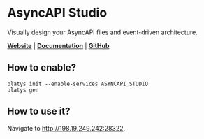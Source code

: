 # AsyncAPI Studio

Visually design your AsyncAPI files and event-driven architecture. 

**[Website](https://www.asyncapi.com/)** | **[Documentation](https://www.asyncapi.com/docs/guides/validate)** | **[GitHub](https://github.com/asyncapi/studio)**

## How to enable?

```
platys init --enable-services ASYNCAPI_STUDIO
platys gen
```

## How to use it?

Navigate to <http://198.19.249.242:28322>.